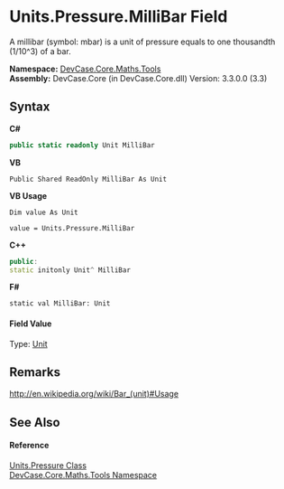 # Units.Pressure.MilliBar Field
 

A millibar (symbol: mbar) is a unit of pressure equals to one thousandth (1/10^3) of a bar.

**Namespace:**&nbsp;<a href="N_DevCase_Core_Maths_Tools">DevCase.Core.Maths.Tools</a><br />**Assembly:**&nbsp;DevCase.Core (in DevCase.Core.dll) Version: 3.3.0.0 (3.3)

## Syntax

**C#**<br />
``` C#
public static readonly Unit MilliBar
```

**VB**<br />
``` VB
Public Shared ReadOnly MilliBar As Unit
```

**VB Usage**<br />
``` VB Usage
Dim value As Unit

value = Units.Pressure.MilliBar

```

**C++**<br />
``` C++
public:
static initonly Unit^ MilliBar
```

**F#**<br />
``` F#
static val MilliBar: Unit
```


#### Field Value
Type: <a href="T_DevCase_Core_Maths_Unit">Unit</a>

## Remarks
<a href="http://en.wikipedia.org/wiki/Bar_(unit)#Usage" target="_blank">http://en.wikipedia.org/wiki/Bar_(unit)#Usage</a>

## See Also


#### Reference
<a href="T_DevCase_Core_Maths_Tools_Units_Pressure">Units.Pressure Class</a><br /><a href="N_DevCase_Core_Maths_Tools">DevCase.Core.Maths.Tools Namespace</a><br />